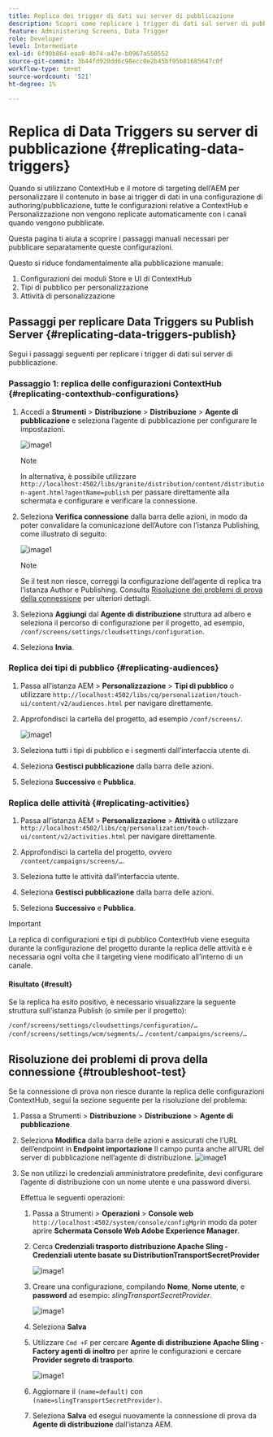 ```yaml
---
title: Replica dei trigger di dati sui server di pubblicazione
description: Scopri come replicare i trigger di dati sul server di pubblicazione per AEM Screens.
feature: Administering Screens, Data Trigger
role: Developer
level: Intermediate
exl-id: 6f90b864-eaa0-4b74-a47e-b0967a550552
source-git-commit: 3b44fd920dd6c98ecc0e2b45bf95b81685647c0f
workflow-type: tm+mt
source-wordcount: '521'
ht-degree: 1%

---
```


# Replica di Data Triggers su server di pubblicazione {#replicating-data-triggers}

Quando si utilizzano ContextHub e il motore di targeting dell’AEM per personalizzare il contenuto in base ai trigger di dati in una configurazione di authoring/pubblicazione, tutte le configurazioni relative a ContextHub e Personalizzazione non vengono replicate automaticamente con i canali quando vengono pubblicate.

Questa pagina ti aiuta a scoprire i passaggi manuali necessari per pubblicare separatamente queste configurazioni.

Questo si riduce fondamentalmente alla pubblicazione manuale:

1. Configurazioni dei moduli Store e UI di ContextHub
1. Tipi di pubblico per personalizzazione
1. Attività di personalizzazione

## Passaggi per replicare Data Triggers su Publish Server {#replicating-data-triggers-publish}

Segui i passaggi seguenti per replicare i trigger di dati sul server di pubblicazione.

### Passaggio 1: replica delle configurazioni ContextHub {#replicating-contexthub-configurations}

1. Accedi a **Strumenti** > **Distribuzione** > **Distribuzione** > **Agente di pubblicazione** e seleziona l’agente di pubblicazione per configurare le impostazioni.

   ![image1](/help/user-guide/assets/replicating-triggers/replicating-triggers1.png)

   >[!NOTE]
   >
   >In alternativa, è possibile utilizzare `http://localhost:4502/libs/granite/distribution/content/distribution-agent.html?agentName=publish` per passare direttamente alla schermata e configurare e verificare la connessione.

1. Seleziona **Verifica connessione** dalla barra delle azioni, in modo da poter convalidare la comunicazione dell’Autore con l’istanza Publishing, come illustrato di seguito:

   ![image1](/help/user-guide/assets/replicating-triggers/replicating-triggers2.png)

   >[!NOTE]
   >
   >Se il test non riesce, correggi la configurazione dell’agente di replica tra l’istanza Author e Publishing. Consulta [Risoluzione dei problemi di prova della connessione](/help/user-guide/replicating-data-triggers.md#troubleshoot-test) per ulteriori dettagli.

1. Seleziona **Aggiungi** dal **Agente di distribuzione** struttura ad albero e seleziona il percorso di configurazione per il progetto, ad esempio, `/conf/screens/settings/cloudsettings/configuration`.

1. Seleziona **Invia**.

### Replica dei tipi di pubblico {#replicating-audiences}

1. Passa all’istanza AEM > **Personalizzazione** > **Tipi di pubblico** o utilizzare `http://localhost:4502/libs/cq/personalization/touch-ui/content/v2/audiences.html` per navigare direttamente.

1. Approfondisci la cartella del progetto, ad esempio `/conf/screens/`.

   ![image1](/help/user-guide/assets/replicating-triggers/replicating-triggers10.png)

1. Seleziona tutti i tipi di pubblico e i segmenti dall’interfaccia utente di.

1. Seleziona **Gestisci pubblicazione** dalla barra delle azioni.

1. Seleziona **Successivo** e **Pubblica**.

### Replica delle attività  {#replicating-activities}

1. Passa all’istanza AEM > **Personalizzazione** > **Attività** o utilizzare `http://localhost:4502/libs/cq/personalization/touch-ui/content/v2/activities.html` per navigare direttamente.

1. Approfondisci la cartella del progetto, ovvero `/content/campaigns/screens/…`.

1. Seleziona tutte le attività dall’interfaccia utente.

1. Seleziona **Gestisci pubblicazione** dalla barra delle azioni.

1. Seleziona **Successivo** e **Pubblica**.

>[!IMPORTANT]
>
>La replica di configurazioni e tipi di pubblico ContextHub viene eseguita durante la configurazione del progetto durante la replica delle attività e è necessaria ogni volta che il targeting viene modificato all’interno di un canale.

#### Risultato {#result}

Se la replica ha esito positivo, è necessario visualizzare la seguente struttura sull’istanza Publish (o simile per il progetto):

`/conf/screens/settings/cloudsettings/configuration/…`
`/conf/screens/settings/wcm/segments/…`
`/content/campaigns/screens/…`

## Risoluzione dei problemi di prova della connessione {#troubleshoot-test}

Se la connessione di prova non riesce durante la replica delle configurazioni ContextHub, segui la sezione seguente per la risoluzione del problema:

1. Passa a Strumenti > **Distribuzione** > **Distribuzione** > **Agente di pubblicazione**.

1. Seleziona **Modifica** dalla barra delle azioni e assicurati che l’URL dell’endpoint in **Endpoint importazione** Il campo punta anche all’URL del server di pubblicazione nell’agente di distribuzione.
   ![image1](/help/user-guide/assets/replicating-triggers/replicating-triggers9.png)

1. Se non utilizzi le credenziali amministratore predefinite, devi configurare l’agente di distribuzione con un nome utente e una password diversi.

   Effettua le seguenti operazioni:

   1. Passa a Strumenti > **Operazioni** > **Console web** `http://localhost:4502/system/console/configMgr`in modo da poter aprire **Schermata Console Web Adobe Experience Manager**.
   1. Cerca **Credenziali trasporto distribuzione Apache Sling - Credenziali utente basate su DistributionTransportSecretProvider**

      ![image1](/help/user-guide/assets/replicating-triggers/replicating-triggers6.png)

   1. Creare una configurazione, compilando **Nome**, **Nome utente**, e **password** ad esempio: *slingTransportSecretProvider*.

      ![image1](/help/user-guide/assets/replicating-triggers/replicating-triggers7.png)

   1. Seleziona **Salva**
   1. Utilizzare `Cmd +F` per cercare **Agente di distribuzione Apache Sling - Factory agenti di inoltro** per aprire le configurazioni e cercare **Provider segreto di trasporto**.

      ![image1](/help/user-guide/assets/replicating-triggers/replicating-triggers8.png)

   1. Aggiornare il `(name=default)` con `(name=slingTransportSecretProvider)`.
   1. Seleziona **Salva** ed esegui nuovamente la connessione di prova da **Agente di distribuzione** dall’istanza AEM.
